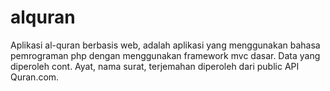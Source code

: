 # alquran
Aplikasi al-quran berbasis web, adalah aplikasi yang menggunakan bahasa pemrograman php dengan menggunakan framework mvc dasar. Data yang diperoleh cont. Ayat, nama surat, terjemahan diperoleh dari public API Quran.com.
